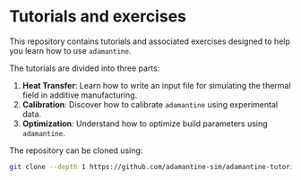 Tutorials and exercises
=======================
This repository contains tutorials and associated exercises designed to help you
learn how to use `adamantine`.

The tutorials are divided into three parts:

 1. **Heat Transfer**: Learn how to write an input file for simulating the
    thermal field in additive manufacturing.
 2. **Calibration**: Discover how to calibrate `adamantine` using experimental
       data.
 3. **Optimization**: Understand how to optimize build parameters using `adamantine`.

The repository can be cloned using:
``` bash
git clone --depth 1 https://github.com/adamantine-sim/adamantine-tutorials.git
```
